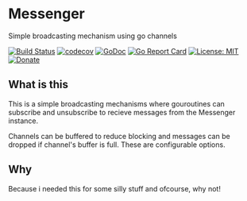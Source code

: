 # Messenger
Simple broadcasting mechanism using go channels

[![Build Status](https://travis-ci.org/ugjka/messenger.svg?branch=master)](https://travis-ci.org/ugjka/messenger)
[![codecov](https://codecov.io/gh/ugjka/messenger/branch/master/graph/badge.svg)](https://codecov.io/gh/ugjka/messenger)
[![GoDoc](https://godoc.org/github.com/ugjka/messenger?status.svg)](https://godoc.org/github.com/ugjka/messenger)
[![Go Report Card](https://goreportcard.com/badge/github.com/ugjka/messenger)](https://goreportcard.com/report/github.com/ugjka/messenger)
[![License: MIT](https://img.shields.io/badge/License-MIT-yellow.svg)](https://opensource.org/licenses/MIT)
[![Donate](https://dl.ugjka.net/Donate-PayPal-green.svg)](https://www.paypal.me/ugjka)

## What is this

This is a simple broadcasting mechanisms where gouroutines can subscribe and unsubscribe to recieve messages from the Messenger instance.

Channels can be buffered to reduce blocking and messages can be dropped if channel's buffer is full. These are configurable options.

## Why

Because i needed this for some silly stuff and ofcourse, why not!
